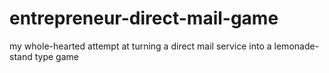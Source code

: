 # entrepreneur-direct-mail-game
my whole-hearted attempt at turning a direct mail service into a lemonade-stand type game
